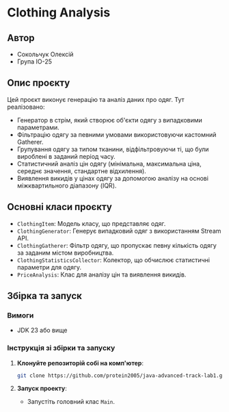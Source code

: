# Clothing Analysis

## Автор
- Сокольчук Олексій
- Група ІО-25

## Опис проєкту

Цей проєкт виконує генерацію та аналіз даних про одяг. Тут реалізовано:
- Генератор в стрім, який створює об'єкти одягу з випадковими параметрами.
- Фільтрацію одягу за певними умовами використовуючи кастомний Gatherer.
- Групування одягу за типом тканини, відфільтровуючи ті, що були вироблені в заданий період часу.
- Статистичний аналіз цін одягу (мінімальна, максимальна ціна, середнє значення, стандартне відхилення).
- Виявлення викидів у цінах одягу за допомогою аналізу на основі міжквартильного діапазону (IQR).

## Основні класи проєкту

- `ClothingItem`: Модель класу, що представляє одяг.
- `ClothingGenerator`: Генерує випадковий одяг з використанням Stream API.
- `ClothingGatherer`: Фільтр одягу, що пропускає певну кількість одягу за заданим містом виробництва.
- `ClothingStatisticsCollector`: Колектор, що обчислює статистичні параметри для одягу.
- `PriceAnalysis`: Клас для аналізу цін та виявлення викидів.

## Збірка та запуск

### Вимоги
- JDK 23 або вище

### Інструкція зі збірки та запуску

1. **Клонуйте репозиторій собі на комп'ютер**:
    ```bash
    git clone https://github.com/protein2005/java-advanced-track-lab1.git
    ```

2. **Запуск проекту**:
    - Запустіть головний клас `Main`.